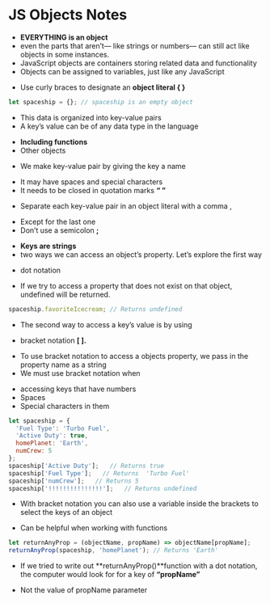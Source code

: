 # JS Objects Notes

 - **EVERYTHING is an object**
- even the parts that aren’t— like strings or numbers— can still act like objects in some instances.
- JavaScript objects are containers storing related data and functionality
- Objects can be assigned to variables, just like any JavaScript
* Use curly braces to designate an **object literal { }**

```javascript
let spaceship = {}; // spaceship is an empty object
```
- This data is organized into key-value pairs
- A key’s value can be of any data type in the language
* **Including functions**
* Other objects
- We make key-value pair by giving the key a name
* It may have spaces and special characters
* It needs to be closed in quotation marks **“ ”**
- Separate each key-value pair in an object literal with a comma , 
* Except for the last one
* Don’t use a semicolon **;**
- **Keys are strings**
- two ways we can access an object’s property. Let’s explore the first way
* dot notation
- If we try to access a property that does not exist on that object, undefined will be returned.
```javascript
spaceship.favoriteIcecream; // Returns undefined
```
- The second way to access a key’s value is by using
* bracket notation **[ ].**
- To use bracket notation to access a objects property, we pass in the property name as a string
- We must use bracket notation when
* accessing keys that have numbers
* Spaces
* Special characters in them
```javascript
let spaceship = {
  'Fuel Type': 'Turbo Fuel',
  'Active Duty': true,
  homePlanet: 'Earth',
  numCrew: 5
};
spaceship['Active Duty'];   // Returns true
spaceship['Fuel Type'];   // Returns  'Turbo Fuel'
spaceship['numCrew'];   // Returns 5
spaceship['!!!!!!!!!!!!!!!'];   // Returns undefined
```
- With bracket notation you can also use a variable inside the brackets to select the keys of an object
* Can be helpful when working with functions
```javascript
let returnAnyProp = (objectName, propName) => objectName[propName];
returnAnyProp(spaceship, 'homePlanet'); // Returns 'Earth'
```
- If we tried to write out **returnAnyProp()**function with a dot notation, the computer would look for for a key of **“propName”**
* Not the value of propName parameter


